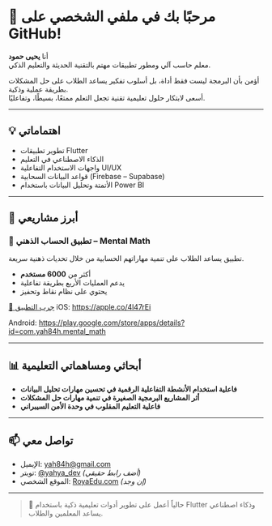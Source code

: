
# 👋 مرحبًا بك في ملفي الشخصي على GitHub!

أنا **يحيى حمود**  
معلم حاسب آلي ومطور تطبيقات مهتم بالتقنية الحديثة والتعليم الذكي.

أؤمن بأن البرمجة ليست فقط أداة، بل أسلوب تفكير يساعد الطلاب على حل المشكلات بطريقة عملية وذكية.  
أسعى لابتكار حلول تعليمية تقنية تجعل التعلم ممتعًا، بسيطًا، وتفاعليًا.

---

## 💡 اهتماماتي

- تطوير تطبيقات Flutter
- الذكاء الاصطناعي في التعليم
- واجهات الاستخدام التفاعلية UI/UX
- قواعد البيانات السحابية (Firebase – Supabase)
- الأتمتة وتحليل البيانات باستخدام Power BI

---

## 📱 أبرز مشاريعي

### 🔢 تطبيق الحساب الذهني – Mental Math
تطبيق يساعد الطلاب على تنمية مهاراتهم الحسابية من خلال تحديات ذهنية سريعة.  
- أكثر من **6000 مستخدم**
- يدعم العمليات الأربع بطريقة تفاعلية
- يحتوي على نظام نقاط وتحفيز

[📲 جرب التطبيق](#) 
iOS:
https://apple.co/4l47rEi

Android:
https://play.google.com/store/apps/details?id=com.yah84h.mental_math

---

## 📊 أبحاثي ومساهماتي التعليمية

- **فاعلية استخدام الأنشطة التفاعلية الرقمية في تحسين مهارات تحليل البيانات**
- **أثر المشاريع البرمجية الصغيرة في تنمية مهارات حل المشكلات**
- **فاعلية التعليم المقلوب في وحدة الأمن السيبراني**

---

## 📫 تواصل معي

- الإيميل: yah84h@gmail.com
- تويتر: [@yahya_dev](#) *(أضف رابط حقيقي)*
- الموقع الشخصي: [RoyaEdu.com](#) *(إن وجد)*

---

> 🌱 حالياً أعمل على تطوير أدوات تعليمية ذكية باستخدام Flutter وذكاء اصطناعي يساعد المعلمين والطلاب.
